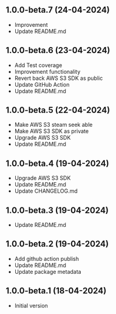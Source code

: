 ## 1.0.0-beta.7 (24-04-2024)
- Improvement
- Update README.md

## 1.0.0-beta.6 (23-04-2024)
- Add Test coverage
- Improvement functionality
- Revert back AWS S3 SDK as public
- Update GitHub Action
- Update README.md

## 1.0.0-beta.5 (22-04-2024)
- Make AWS S3 steam seek able
- Make AWS S3 SDK as private
- Upgrade AWS S3 SDK
- Update README.md

## 1.0.0-beta.4 (19-04-2024)
- Upgrade AWS S3 SDK
- Update README.md
- Update CHANGELOG.md

## 1.0.0-beta.3 (19-04-2024)
- Update README.md

## 1.0.0-beta.2 (19-04-2024)
- Add github action publish
- Update README.md
- Update package metadata

## 1.0.0-beta.1 (18-04-2024)
- Initial version

